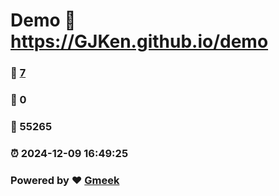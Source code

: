 # Demo :link: https://GJKen.github.io/demo 
### :page_facing_up: [7](https://GJKen.github.io/demo/tag.html) 
### :speech_balloon: 0 
### :hibiscus: 55265 
### :alarm_clock: 2024-12-09 16:49:25 
### Powered by :heart: [Gmeek](https://github.com/Meekdai/Gmeek)
